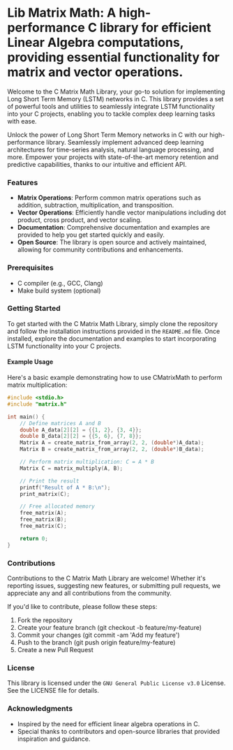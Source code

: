 # Lib Matrix Math: A high-performance C library for efficient Linear Algebra computations, providing essential functionality for matrix and vector operations.

Welcome to the C Matrix Math Library, your go-to solution for implementing Long Short Term Memory (LSTM) networks in C. This library provides a set of powerful tools and utilities to seamlessly integrate LSTM functionality into your C projects, enabling you to tackle complex deep learning tasks with ease.

Unlock the power of Long Short Term Memory networks in C with our high-performance library. Seamlessly implement advanced deep learning architectures for time-series analysis, natural language processing, and more. Empower your projects with state-of-the-art memory retention and predictive capabilities, thanks to our intuitive and efficient API.

### Features

- **Matrix Operations**: Perform common matrix operations such as addition, subtraction, multiplication, and transposition.
- **Vector Operations**: Efficiently handle vector manipulations including dot product, cross product, and vector scaling.
- **Documentation**: Comprehensive documentation and examples are provided to help you get started quickly and easily.
- **Open Source**: The library is open source and actively maintained, allowing for community contributions and enhancements.

### Prerequisites

- C compiler (e.g., GCC, Clang)
- Make build system (optional)

### Getting Started

To get started with the C Matrix Math Library, simply clone the repository and follow the installation instructions provided in the `README.md` file. Once installed, explore the documentation and examples to start incorporating LSTM functionality into your C projects.

#### Example Usage

Here's a basic example demonstrating how to use CMatrixMath to perform matrix multiplication:

```c
#include <stdio.h>
#include "matrix.h"

int main() {
    // Define matrices A and B
    double A_data[2][2] = {{1, 2}, {3, 4}};
    double B_data[2][2] = {{5, 6}, {7, 8}};
    Matrix A = create_matrix_from_array(2, 2, (double*)A_data);
    Matrix B = create_matrix_from_array(2, 2, (double*)B_data);

    // Perform matrix multiplication: C = A * B
    Matrix C = matrix_multiply(A, B);

    // Print the result
    printf("Result of A * B:\n");
    print_matrix(C);

    // Free allocated memory
    free_matrix(A);
    free_matrix(B);
    free_matrix(C);

    return 0;
}
```

### Contributions

Contributions to the C Matrix Math Library are welcome! Whether it's reporting issues, suggesting new features, or submitting pull requests, we appreciate any and all contributions from the community.

If you'd like to contribute, please follow these steps:

1. Fork the repository
2. Create your feature branch (git checkout -b feature/my-feature)
3. Commit your changes (git commit -am 'Add my feature')
4. Push to the branch (git push origin feature/my-feature)
5. Create a new Pull Request

### License

This library is licensed under the `GNU General Public License v3.0` License. See the LICENSE file for details.

### Acknowledgments

- Inspired by the need for efficient linear algebra operations in C.
- Special thanks to contributors and open-source libraries that provided inspiration and guidance.
